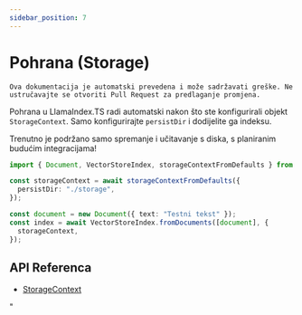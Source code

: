 ```yaml
---
sidebar_position: 7
---
```


# Pohrana (Storage)

`Ova dokumentacija je automatski prevedena i može sadržavati greške. Ne ustručavajte se otvoriti Pull Request za predlaganje promjena.`

Pohrana u LlamaIndex.TS radi automatski nakon što ste konfigurirali objekt `StorageContext`. Samo konfigurirajte `persistDir` i dodijelite ga indeksu.

Trenutno je podržano samo spremanje i učitavanje s diska, s planiranim budućim integracijama!

```typescript
import { Document, VectorStoreIndex, storageContextFromDefaults } from "./src";

const storageContext = await storageContextFromDefaults({
  persistDir: "./storage",
});

const document = new Document({ text: "Testni tekst" });
const index = await VectorStoreIndex.fromDocuments([document], {
  storageContext,
});
```

## API Referenca

- [StorageContext](../../api/interfaces/StorageContext.md)

"
